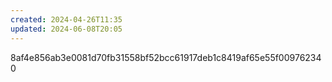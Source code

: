 ```yaml
---
created: 2024-04-26T11:35
updated: 2024-06-08T20:05
---
```

8af4e856ab3e0081d70fb31558bf52bcc61917deb1c8419af65e55f009762340